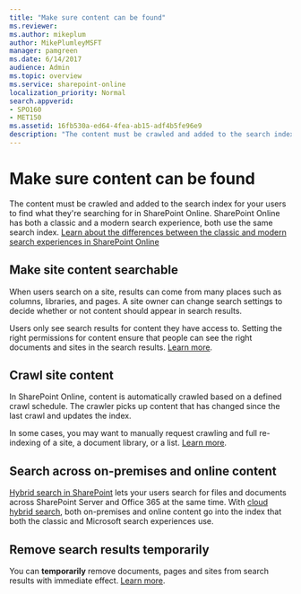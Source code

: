 ```yaml
---
title: "Make sure content can be found"
ms.reviewer: 
ms.author: mikeplum
author: MikePlumleyMSFT
manager: pamgreen
ms.date: 6/14/2017
audience: Admin
ms.topic: overview
ms.service: sharepoint-online
localization_priority: Normal
search.appverid:
- SPO160
- MET150
ms.assetid: 16fb530a-ed64-4fea-ab15-adf4b5fe96e9
description: "The content must be crawled and added to the search index for your users to find what they're searching for in SharePoint Online."
---
```


# Make sure content can be found

The content must be crawled and added to the search index for your users to find what they're searching for in SharePoint Online. SharePoint Online has both a classic and a modern search experience, both use the same search index.  [Learn about the differences between the classic and modern search experiences in SharePoint Online](differences-classic-modern-search.md)

  
 ## Make site content searchable
  
When users search on a site, results can come from many places such as columns, libraries, and pages. A site owner can change search settings to decide whether or not content should appear in search results.
  
Users only see search results for content they have access to. Setting the right permissions for content ensure that people can see the right documents and sites in the search results. [Learn more](make-site-content-searchable.md).
  
## Crawl site content
  
In SharePoint Online, content is automatically crawled based on a defined crawl schedule. The crawler picks up content that has changed since the last crawl and updates the index.
  
In some cases, you may want to manually request crawling and full re-indexing of a site, a document library, or a list. [Learn more](crawl-site-content.md).
  
## Search across on-premises and online content
  
[Hybrid search in SharePoint](/SharePoint/hybrid/hybrid-search-in-sharepoint) lets your users search for files and documents across SharePoint Server and Office 365 at the same time. With [cloud hybrid search](/sharepoint/hybrid/learn-about-cloud-hybrid-search-for-sharepoint), both on-premises and online content go into the index that both the classic and Microsoft search experiences use. 
  
## Remove search results temporarily
  
You can **temporarily** remove documents, pages and sites from search results with immediate effect. [Learn more](remove-search-results.md).
  

